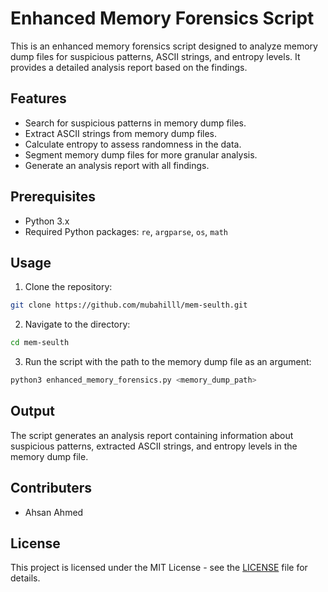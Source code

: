 # Enhanced Memory Forensics Script
This is an enhanced memory forensics script designed to analyze memory dump files for suspicious patterns, ASCII strings, and entropy levels. It provides a detailed analysis report based on the findings.

## Features
- Search for suspicious patterns in memory dump files.
- Extract ASCII strings from memory dump files.
- Calculate entropy to assess randomness in the data.
- Segment memory dump files for more granular analysis.
- Generate an analysis report with all findings.

## Prerequisites
- Python 3.x
- Required Python packages: `re`, `argparse`, `os`, `math`

## Usage
1. Clone the repository:
```bash
git clone https://github.com/mubahilll/mem-seulth.git
```

2. Navigate to the directory:
```bash
cd mem-seulth
```

3. Run the script with the path to the memory dump file as an argument:
```bash
python3 enhanced_memory_forensics.py <memory_dump_path>
```

## Output

The script generates an analysis report containing information about suspicious patterns, extracted ASCII strings, and entropy levels in the memory dump file.

## Contributers
- Ahsan Ahmed
  
## License

This project is licensed under the MIT License - see the [LICENSE](LICENSE) file for details.
